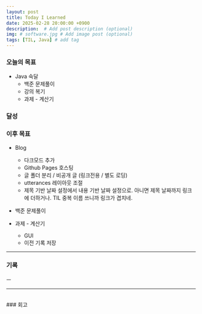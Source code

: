 ```yaml
---
layout: post
title: Today I Learned
date: 2025-02-28 20:00:00 +0900
description:  # Add post description (optional)
img: # software.jpg # Add image post (optional)
tags: [TIL, Java] # add tag
---
```


### 오늘의 목표
- Java 숙달 
    - 백준 문제풀이
    - 강의 복기
    - 과제 - 계산기

### 달성


### 이후 목표
- Blog 
    - 다크모드 추가
    - Github Pages 호스팅
    - 글 폴더 분리 / 비공개 글 (링크전용 / 별도 로딩)
    - utterances 레이아웃 조절
    - 제목 기반 날짜 설정에서 내용 기반 날짜 설정으로. 아니면 제목 날짜까지 링크에 더하거나. TIL 중복 이름 쓰니까 링크가 겹치네.

- 백준 문제풀이

- 과제 - 계산기
    - GUI
    - 이전 기록 저장

<hr>

### 기록

ㅡ


<hr>
<br>
### 회고





